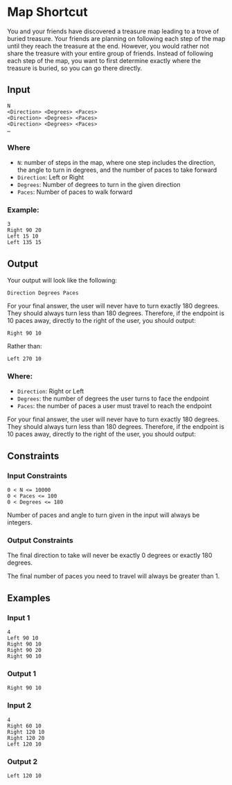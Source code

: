 # Map Shortcut

You and your friends have discovered a treasure map leading to a trove of buried treasure. Your friends are planning on following each step of the map until they reach the treasure at the end. However, you would rather not share the treasure with your entire group of friends. Instead of following each step of the map, you want to first determine exactly where the treasure is buried, so you can go there directly.
## Input
```
N
<Direction> <Degrees> <Paces>
<Direction> <Degrees> <Paces>
<Direction> <Degrees> <Paces>
…
```

### Where
* `N`: number of steps in the map, where one step includes the direction, the angle to turn in degrees, and the number of paces to take forward
* `Direction`: Left or Right
* `Degrees`: Number of degrees to turn in the given direction
* `Paces`: Number of paces to walk forward

### Example:
```
3
Right 90 20
Left 15 10
Left 135 15
```

## Output
Your output will look like the following:
```
Direction Degrees Paces
```

For your final answer, the user will never have to turn exactly 180 degrees. They should always turn less than 180 degrees. Therefore, if the endpoint is 10 paces away, directly to the right of the user, you should output:
```
Right 90 10
```
Rather than:
```
Left 270 10
```

### Where:
* `Direction`: Right or Left
* `Degrees`: the number of degrees the user turns to face the endpoint
* `Paces`: the number of paces a user must travel to reach the endpoint

For your final answer, the user will never have to turn exactly 180 degrees. They should always turn less than 180 degrees. Therefore, if the endpoint is 10 paces away, directly to the right of the user, you should output:

## Constraints
### Input Constraints
```
0 < N <= 10000
0 < Paces <= 100
0 < Degrees <= 180
```
Number of paces and angle to turn given in the input will always be integers.
### Output Constraints
The final direction to take will never be exactly 0 degrees or exactly 180 degrees.

The final number of paces you need to travel will always be greater than 1.

## Examples
### Input 1
```
4
Left 90 10
Right 90 10
Right 90 20
Right 90 10
```

### Output 1
```
Right 90 10
```

### Input 2
```
4
Right 60 10
Right 120 10
Right 120 20
Left 120 10
```
### Output 2
```
Left 120 10
```
